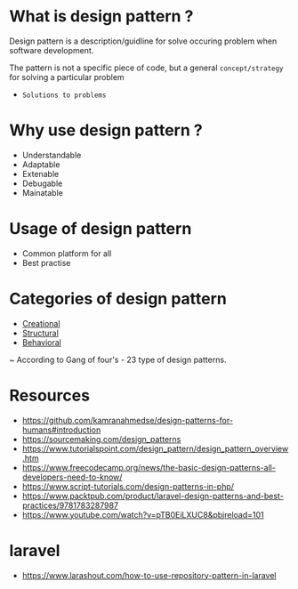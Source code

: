 # What is design pattern ?

Design pattern is a description/guidline for solve occuring problem when software development.

The pattern is not a specific piece of code, but a general `concept/strategy` for solving a particular problem

* `Solutions to problems`


# Why use design pattern ?

 * Understandable
 * Adaptable
 * Extenable
 * Debugable
 * Mainatable

# Usage of design pattern

* Common platform for all
* Best practise

# Categories of design pattern

* [Creational](https://github.com/code4mk/software-design-pattern/tree/main/creational)
* [Structural](https://github.com/code4mk/software-design-pattern/tree/main/structural)
* [Behavioral](https://github.com/code4mk/software-design-pattern/tree/main/behavioral)

~ According to Gang of four's - 23 type of design patterns.


# Resources

* https://github.com/kamranahmedse/design-patterns-for-humans#introduction
* https://sourcemaking.com/design_patterns
* https://www.tutorialspoint.com/design_pattern/design_pattern_overview.htm
* https://www.freecodecamp.org/news/the-basic-design-patterns-all-developers-need-to-know/
* https://www.script-tutorials.com/design-patterns-in-php/
* https://www.packtpub.com/product/laravel-design-patterns-and-best-practices/9781783287987
* https://www.youtube.com/watch?v=pTB0EiLXUC8&pbjreload=101

# laravel

* https://www.larashout.com/how-to-use-repository-pattern-in-laravel
